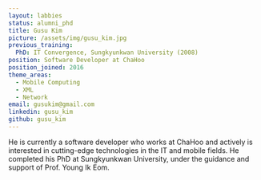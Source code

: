 ```yaml
---
layout: labbies
status: alumni_phd
title: Gusu Kim
picture: /assets/img/gusu_kim.jpg
previous_training:
  PhD: IT Convergence, Sungkyunkwan University (2008)
position: Software Developer at ChaHoo
position_joined: 2016
theme_areas:
  - Mobile Computing
  - XML
  - Network
email: gusukim@gmail.com
linkedin: gusu_kim
github: gusu_kim
---
```


He is currently a software developer who works at ChaHoo 
and actively is interested in cutting-edge technologies in the IT and mobile fields. He completed his PhD at Sungkyunkwan University, under the guidance and support of Prof. Young Ik Eom.

 
